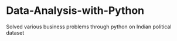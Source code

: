# Data-Analysis-with-Python
Solved various business problems through python on Indian political dataset
